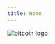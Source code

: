 ```yaml
---
title: Home
---
```


![bitcoin logo](/a-journey-through-bitcoin/assets/images/logo-bitcoin-4096.png)